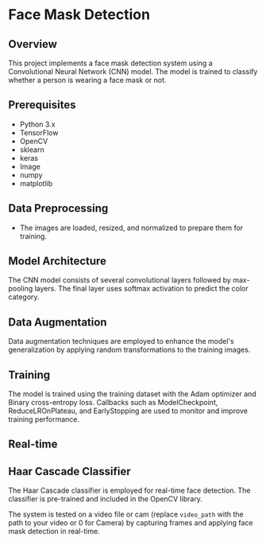 # Face Mask Detection

## Overview

This project implements a face mask detection system using a Convolutional Neural Network (CNN) model. The model is trained to classify whether a person is wearing a face mask or not.

## Prerequisites

- Python 3.x
- TensorFlow
- OpenCV
- sklearn
- keras
- Image
- numpy
- matplotlib

## Data Preprocessing

- The images are loaded, resized, and normalized to prepare them for training.

## Model Architecture

The CNN model consists of several convolutional layers followed by max-pooling layers. The final layer uses softmax activation to predict the color category.

## Data Augmentation

Data augmentation techniques are employed to enhance the model's generalization by applying random transformations to the training images.

## Training

The model is trained using the training dataset with the Adam optimizer and Binary cross-entropy loss. Callbacks such as ModelCheckpoint, ReduceLROnPlateau, and EarlyStopping are used to monitor and improve training performance.

## Real-time

## Haar Cascade Classifier

The Haar Cascade classifier is employed for real-time face detection. The classifier is pre-trained and included in the OpenCV library.

The system is tested on a video file or cam (replace `video_path` with the path to your video or 0 for Camera) by capturing frames and applying face mask detection in real-time.


